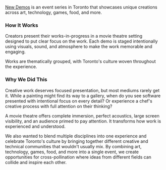 [New Demos](https://www.newdemos.ca/) is an event series in Toronto that showcases unique creations across art, technology, games, food, and more.

### How It Works 

Creators present their works-in-progress in a movie theatre setting designed to put clear focus on the work. Each demo is staged intentionally using visuals, sound, and atmosphere to make the work memorable and engaging.

Works are thematically grouped, with Toronto's culture woven throughout the experience.

### Why We Did This 

Creative work deserves focused presentation, but most mediums rarely get it. While a painting might find its way to a gallery, when do you see software presented with intentional focus on every detail? Or experience a chef's creative process with full attention on their thinking?

A movie theatre offers complete immersion, perfect acoustics, large screen visibility, and an audience primed to pay attention. It transforms how work is experienced and understood.

We also wanted to blend multiple disciplines into one experience and celebrate Toronto's culture by bringing together different creative and technical communities that wouldn't usually mix. By combining art, technology, games, food, and more into a single event, we create opportunities for cross-pollination where ideas from different fields can collide and inspire each other.